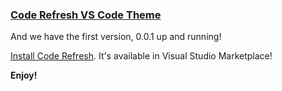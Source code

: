### [Code Refresh VS Code Theme]()

And we have the first version, 0.0.1 up and running!

[Install Code Refresh](https://marketplace.visualstudio.com/items?itemName=mayeedwin.coderefresh). It's available in Visual Studio Marketplace!

**Enjoy!**

